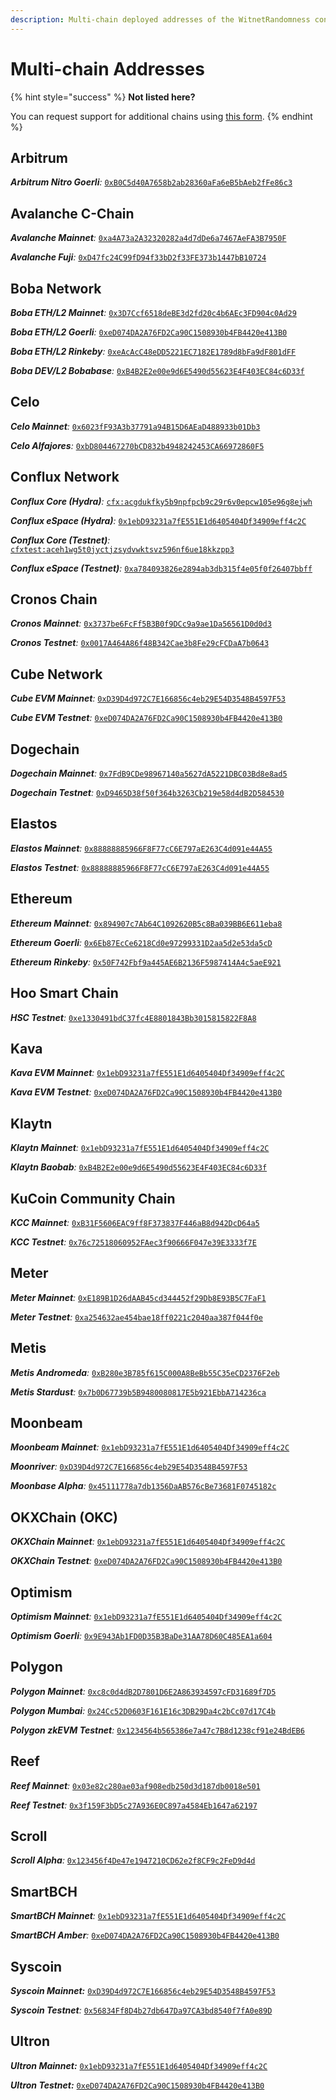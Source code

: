 ```yaml
---
description: Multi-chain deployed addresses of the WitnetRandomness contract.
---
```


# Multi-chain Addresses

{% hint style="success" %}
**Not listed here?**

You can request support for additional chains using [this form](https://tally.so/r/wMZDAn).
{% endhint %}

## Arbitrum

_**Arbitrum Nitro Goerli**:_ [`0xB0C5d40A7658b2ab28360aFa6eB5bAeb2fFe86c3`](https://goerli.arbiscan.io/address/0xB0C5d40A7658b2ab28360aFa6eB5bAeb2fFe86c3)

## Avalanche C-Chain

_**Avalanche Mainnet**:_ [`0xa4A73a2A32320282a4d7dDe6a7467AeFA3B7950F`](https://snowtrace.io/address/0xa4A73a2A32320282a4d7dDe6a7467AeFA3B7950F#readContract)

_**Avalanche Fuji**:_ [`0xD47fc24C99fD94f33bD2f33FE373b1447bB10724`](https://testnet.snowtrace.io/address/0xD47fc24C99fD94f33bD2f33FE373b1447bB10724#readContract)

## Boba Network

_**Boba ETH/L2 Mainnet**:_ [`0x3D7Ccf6518deBE3d2fd20c4b6AEc3FD904c0Ad29`](https://blockexplorer.boba.network/address/0x3D7Ccf6518deBE3d2fd20c4b6AEc3FD904c0Ad29)

_**Boba ETH/L2 Goerli**:_ [`0xeD074DA2A76FD2Ca90C1508930b4FB4420e413B0`](https://testnet.bobascan.com/address/0xeD074DA2A76FD2Ca90C1508930b4FB4420e413B0)

_**Boba ETH/L2 Rinkeby**:_ [`0xeAcAcC48eDD5221EC7182E1789d8bFa9dF801dFF`](https://blockexplorer.rinkeby.boba.network/address/0xeAcAcC48eDD5221EC7182E1789d8bFa9dF801dFF)

_**Boba DEV/L2 Bobabase**:_ [`0xB4B2E2e00e9d6E5490d55623E4F403EC84c6D33f`](https://blockexplorer.bobabase.boba.network/address/0xB4B2E2e00e9d6E5490d55623E4F403EC84c6D33f)

## Celo

_**Celo Mainnet**:_ [`0x6023fF93A3b37791a94B15D6AEaD488933b01Db3`](https://explorer.celo.org/address/0x6023fF93A3b37791a94B15D6AEaD488933b01Db3)

_**Celo Alfajores**:_ [`0xbD804467270bCD832b4948242453CA66972860F5`](https://alfajores-blockscout.celo-testnet.org/address/0xbD804467270bCD832b4948242453CA66972860F5)

## Conflux Network

_**Conflux Core (Hydra)**:_ [`cfx:acgdukfky5b9npfpcb9c29r6v0epcw105e96g8ejwh`](https://confluxscan.io/address/cfx:acgdukfky5b9npfpcb9c29r6v0epcw105e96g8ejwh)

_**Conflux eSpace (Hydra)**:_ [`0x1ebD93231a7fE551E1d6405404Df34909eff4c2C`](https://evm.confluxscan.net/address/0x1ebD93231a7fE551E1d6405404Df34909eff4c2C)

_**Conflux Core (Testnet)**:_ [`cfxtest:aceh1wg5t0jyctjzsydvwktsvz596nf6ue18kkzpp3`](https://testnet.confluxscan.io/address/cfxtest:aceh1wg5t0jyctjzsydvwktsvz596nf6ue18kkzpp3)

_**Conflux eSpace (Testnet)**:_ [`0xa784093826e2894ab3db315f4e05f0f26407bbff`](https://evmtestnet.confluxscan.net/address/0xa784093826e2894ab3db315f4e05f0f26407bbff)

## Cronos Chain

_**Cronos Mainnet**:_ [`0x3737be6FcFf5B3B0f9DCc9a9ae1Da56561D0d0d3`](https://cronoscan.com/address/0x3737be6FcFf5B3B0f9DCc9a9ae1Da56561D0d0d3)

_**Cronos Testnet**:_ [`0x0017A464A86f48B342Cae3b8Fe29cFCDaA7b0643`](https://cronos.org/explorer/testnet3/address/0x0017A464A86f48B342Cae3b8Fe29cFCDaA7b0643)

## **Cube Network**

_**Cube EVM Mainnet**:_ [`0xD39D4d972C7E166856c4eb29E54D3548B4597F53`](https://cubescan.network/address/0xD39D4d972C7E166856c4eb29E54D3548B4597F53)

_**Cube EVM Testnet**:_ [`0xeD074DA2A76FD2Ca90C1508930b4FB4420e413B0`](https://testnet.cubescan.network/address/0xeD074DA2A76FD2Ca90C1508930b4FB4420e413B0)

## Dogechain

_**Dogechain Mainnet**:_ [`0x7FdB9CDe98967140a5627dA5221DBC03Bd8e8ad5`](https://explorer.dogechain.dog/address/0x7FdB9CDe98967140a5627dA5221DBC03Bd8e8ad5)

_**Dogechain Testnet**:_ [`0xD9465D38f50f364b3263Cb219e58d4dB2D584530`](https://explorer-testnet.dogechain.dog/address/0xD9465D38f50f364b3263Cb219e58d4dB2D584530)

## Elastos

_**Elastos Mainnet**:_ [`0x88888885966F8F77cC6E797aE263C4d091e44A55`](https://esc.elastos.io/address/0x88888885966F8F77cC6E797aE263C4d091e44A55)

_**Elastos Testnet**:_ [`0x88888885966F8F77cC6E797aE263C4d091e44A55`](https://esc-testnet.elastos.io/address/0x88888885966F8F77cC6E797aE263C4d091e44A55)

## Ethereum

_**Ethereum Mainnet**:_ [`0x894907c7Ab64C1092620B5c8Ba039BB6E611eba8`](https://etherscan.io/address/0x894907c7Ab64C1092620B5c8Ba039BB6E611eba8)

_**Ethereum Goerli**:_ [`0x6Eb87EcCe6218Cd0e97299331D2aa5d2e53da5cD`](https://goerli.etherscan.io/address/0x6Eb87EcCe6218Cd0e97299331D2aa5d2e53da5cD)

_**Ethereum Rinkeby**:_ [`0x50F742Fbf9a445AE6B2136F5987414A4c5aeE921`](https://rinkeby.etherscan.io/address/0x50F742Fbf9a445AE6B2136F5987414A4c5aeE921)

## Hoo Smart Chain

_**HSC Testnet**:_ [`0xe1330491bdC37fc4E8801843Bb3015815822F8A8`](https://testnet.hooscan.com/address/0xe1330491bdC37fc4E8801843Bb3015815822F8A8)

## Kava

_**Kava EVM Mainnet**:_ [`0x1ebD93231a7fE551E1d6405404Df34909eff4c2C`](https://explorer.kava.io/address/0x1ebD93231a7fE551E1d6405404Df34909eff4c2C)

_**Kava EVM Testnet**:_ [`0xeD074DA2A76FD2Ca90C1508930b4FB4420e413B0`](https://explorer.testnet.kava.io/address/0xeD074DA2A76FD2Ca90C1508930b4FB4420e413B0)

## Klaytn

_**Klaytn Mainnet**:_ [`0x1ebD93231a7fE551E1d6405404Df34909eff4c2C`](https://scope.klaytn.com/account/0x1ebD93231a7fE551E1d6405404Df34909eff4c2C)

_**Klaytn Baobab**:_ [`0xB4B2E2e00e9d6E5490d55623E4F403EC84c6D33f`](https://baobab.scope.klaytn.com/account/0xB4B2E2e00e9d6E5490d55623E4F403EC84c6D33f?tabId=txList)

## KuCoin Community Chain

_**KCC Mainnet**:_ [`0xB31F5606EAC9ff8F373837F446aB8d942DcD64a5`](https://scan.kcc.io/address/0xB31F5606EAC9ff8F373837F446aB8d942DcD64a5)

_**KCC Testnet**:_ [`0x76c72518060952FAec3f90666F047e39E3333f7E`](https://scan-testnet.kcc.network/address/0x76c72518060952FAec3f90666F047e39E3333f7E)

## **Meter**

_**Meter Mainnet**:_ [`0xE189B1D26dAAB45cd344452f29Db8E93B5C7FaF1`](https://scan.meter.io/address/0xE189B1D26dAAB45cd344452f29Db8E93B5C7FaF1)

_**Meter Testnet**:_ [`0xa254632ae454bae18ff0221c2040aa387f044f0e`](https://scan-warringstakes.meter.io/address/0xa254632ae454bae18ff0221c2040aa387f044f0e)

## Metis

_**Metis Andromeda**:_ [`0xB280e3B785f615C000A8BeBb55C35eCD2376F2eb`](https://andromeda-explorer.metis.io/address/0xB280e3B785f615C000A8BeBb55C35eCD2376F2eb)

_**Metis Stardust**:_ [`0x7b0D67739b5B9480080817E5b921EbbA714236ca`](https://stardust-explorer.metis.io/address/0x7b0D67739b5B9480080817E5b921EbbA714236ca)

## Moonbeam

_**Moonbeam Mainnet**:_ [`0x1ebD93231a7fE551E1d6405404Df34909eff4c2C`](https://blockscout.moonbeam.network/address/0x1ebD93231a7fE551E1d6405404Df34909eff4c2C/read-contract)

_**Moonriver**:_ [`0xD39D4d972C7E166856c4eb29E54D3548B4597F53`](https://moonriver.moonscan.io/address/0xD39D4d972C7E166856c4eb29E54D3548B4597F53#readContract)

_**Moonbase Alpha**:_ [`0x45111778a7db1356DaAB576cBe73681F0745182c`](https://moonbase.moonscan.io/address/0x45111778a7db1356DaAB576cBe73681F0745182c#readContract)

## OKXChain (OKC)

_**OKXChain Mainnet**:_ [`0x1ebD93231a7fE551E1d6405404Df34909eff4c2C`](https://www.oklink.com/en/okc/address/0x1ebD93231a7fE551E1d6405404Df34909eff4c2C)

_**OKXChain Testnet**:_ [`0xeD074DA2A76FD2Ca90C1508930b4FB4420e413B0`](https://www.oklink.com/en/okc-test/address/0xeD074DA2A76FD2Ca90C1508930b4FB4420e413B0)

## Optimism

_**Optimism Mainnet**:_ [`0x1ebD93231a7fE551E1d6405404Df34909eff4c2C`](https://optimistic.etherscan.io/address/0x1ebD93231a7fE551E1d6405404Df34909eff4c2C)

_**Optimism Goerli**:_ [`0x9E943Ab1FD0D35B3BaDe31AA78D60C485EA1a604`](https://blockscout.com/optimism/goerli/address/0x9E943Ab1FD0D35B3BaDe31AA78D60C485EA1a604)

## Polygon

_**Polygon Mainnet**:_ [`0xc8c0d4dB2D7801D6E2A863934597cFD31689f7D5`](https://polygonscan.com/address/0xc8c0d4dB2D7801D6E2A863934597cFD31689f7D5)

_**Polygon Mumbai**:_ [`0x24Cc52D0603F161E16c3DB29Da4c2bCc07d17C4b`](https://mumbai.polygonscan.com/address/0x24Cc52D0603F161E16c3DB29Da4c2bCc07d17C4b)

_**Polygon zkEVM Testnet**:_ [`0x1234564b565386e7a47c7B8d1238cf91e24BdEB6`](https://testnet-zkevm.polygonscan.com/address/0x1234564b565386e7a47c7B8d1238cf91e24BdEB6)

## Reef

_**Reef Mainnet**:_ [`0x03e82c280ae03af908edb250d3d187db0018e501`](https://reefscan.com/contract/0x03e82c280ae03af908edb250d3d187db0018e501)

_**Reef Testnet**:_ [`0x3f159F3bD5c27A936E0C897a4584Eb1647a62197`](https://testnet.reefscan.com/contract/0x3f159F3bD5c27A936E0C897a4584Eb1647a62197)

## Scroll

_**Scroll Alpha**:_ [`0x123456f4De47e1947210CD62e2f8CF9c2FeD9d4d`](https://blockscout.scroll.io/address/0x123456f4De47e1947210CD62e2f8CF9c2FeD9d4d)

## SmartBCH

_**SmartBCH Mainnet**:_ [`0x1ebD93231a7fE551E1d6405404Df34909eff4c2C`](https://www.smartscan.cash/address/0x1ebD93231a7fE551E1d6405404Df34909eff4c2C)

_**SmartBCH Amber**:_ [`0xeD074DA2A76FD2Ca90C1508930b4FB4420e413B0`](https://www.smartscan.cash/address/0xeD074DA2A76FD2Ca90C1508930b4FB4420e413B0)

## Syscoin

_**Syscoin Mainnet:**_ [`0xD39D4d972C7E166856c4eb29E54D3548B4597F53`](https://explorer.syscoin.org/address/0xD39D4d972C7E166856c4eb29E54D3548B4597F53)

_**Syscoin Testnet**:_ [`0x56834Ff8D4b27db647Da97CA3bd8540f7fA0e89D`](https://tanenbaum.io/address/0x56834Ff8D4b27db647Da97CA3bd8540f7fA0e89D)

## Ultron

_**Ultron Mainnet:**_ [`0x1ebD93231a7fE551E1d6405404Df34909eff4c2C`](https://ulxscan.com/address/0x1ebD93231a7fE551E1d6405404Df34909eff4c2C)

_**Ultron Testnet:**_ [`0xeD074DA2A76FD2Ca90C1508930b4FB4420e413B0`](https://explorer.ultron-dev.io/address/0xeD074DA2A76FD2Ca90C1508930b4FB4420e413B0)
